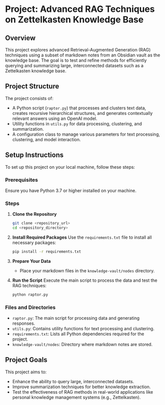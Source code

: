 # Project: Advanced RAG Techniques on Zettelkasten Knowledge Base

## Overview

This project explores advanced Retrieval-Augmented Generation (RAG) techniques using a subset of markdown notes from an Obsidian vault as the knowledge base. The goal is to test and refine methods for efficiently querying and summarizing large, interconnected datasets such as a Zettelkasten knowledge base.

## Project Structure

The project consists of:

-   A Python script (`raptor.py`) that processes and clusters text data, creates recursive hierarchical structures, and generates contextually relevant answers using an OpenAI model.
-   Utility functions in `utils.py` for data processing, clustering, and summarization.
-   A configuration class to manage various parameters for text processing, clustering, and model interaction.

## Setup Instructions

To set up this project on your local machine, follow these steps:

### Prerequisites

Ensure you have Python 3.7 or higher installed on your machine.

### Steps

1. **Clone the Repository**

    ```bash
    git clone <repository_url>
    cd <repository_directory>
    ```

2. **Install Required Packages**
   Use the `requirements.txt` file to install all necessary packages:

    ```bash
    pip install -r requirements.txt
    ```

3. **Prepare Your Data**

    - Place your markdown files in the `knowledge-vault/nodes` directory.

4. **Run the Script**
   Execute the main script to process the data and test the RAG techniques:
    ```bash
    python raptor.py
    ```

### Files and Directories

-   `raptor.py`: The main script for processing data and generating responses.
-   `utils.py`: Contains utility functions for text processing and clustering.
-   `requirements.txt`: Lists all Python dependencies required for the project.
-   `knowledge-vault/nodes`: Directory where markdown notes are stored.

## Project Goals

This project aims to:

-   Enhance the ability to query large, interconnected datasets.
-   Improve summarization techniques for better knowledge extraction.
-   Test the effectiveness of RAG methods in real-world applications like personal knowledge management systems (e.g., Zettelkasten).
